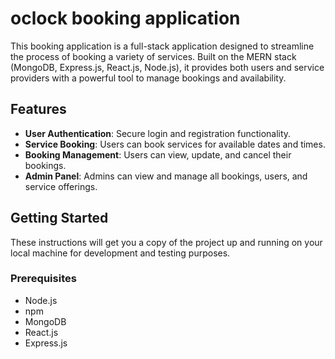 # oclock booking application

This booking application is a full-stack application designed to streamline the process of booking a variety of services. Built on the MERN stack (MongoDB, Express.js, React.js, Node.js), it provides both users and service providers with a powerful tool to manage bookings and availability.


## Features

- **User Authentication**: Secure login and registration functionality.
- **Service Booking**: Users can book services for available dates and times.
- **Booking Management**: Users can view, update, and cancel their bookings.
- **Admin Panel**: Admins can view and manage all bookings, users, and service offerings.

## Getting Started

These instructions will get you a copy of the project up and running on your local machine for development and testing purposes.

### Prerequisites

- Node.js
- npm
- MongoDB
- React.js
- Express.js

